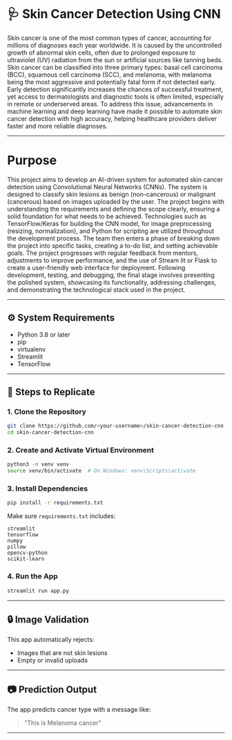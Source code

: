 
# 🩺 Skin Cancer Detection Using CNN

Skin cancer is one of the most common types of cancer, accounting for millions of diagnoses each year worldwide. It is caused by the uncontrolled growth of abnormal skin cells, often due to prolonged exposure to ultraviolet (UV) radiation from the sun or artificial sources like tanning beds. Skin cancer can be classified into three primary types: basal cell carcinoma (BCC), squamous cell carcinoma (SCC), and melanoma, with melanoma being the most aggressive and potentially fatal form if not detected early. Early detection significantly increases the chances of successful treatment, yet access to dermatologists and diagnostic tools is often limited, especially in remote or underserved areas. To address this issue, advancements in machine learning and deep learning have made it possible to automate skin cancer detection with high accuracy, helping healthcare providers deliver faster and more reliable diagnoses.

---
# Purpose

This project aims to develop an AI-driven system for automated skin cancer detection using Convolutional Neural Networks (CNNs). The system is designed to classify skin lesions as benign (non-cancerous) or malignant (cancerous) based on images uploaded by the user. The project begins with understanding the requirements and defining the scope clearly, ensuring a solid foundation for what needs to be achieved. Technologies such as TensorFlow/Keras for building the CNN model, for image preprocessing (resizing, normalization), and Python for scripting are utilized throughout the development process. The team then enters a phase of breaking down the project into specific tasks, creating a to-do list, and setting achievable goals. The project progresses with regular feedback from mentors, adjustments to improve performance, and the use of Stream lit or Flask to create a user-friendly web interface for deployment. Following development, testing, and debugging, the final stage involves presenting the polished system, showcasing its functionality, addressing challenges, and demonstrating the technological stack used in the project.

---

## ⚙️ System Requirements

- Python 3.8 or later
- pip
- virtualenv
- Streamlit
- TensorFlow

---

## 🚀 Steps to Replicate

### 1. Clone the Repository
```bash
git clone https://github.com/<your-username>/skin-cancer-detection-cnn.git
cd skin-cancer-detection-cnn
```

### 2. Create and Activate Virtual Environment
```bash
python3 -m venv venv
source venv/bin/activate  # On Windows: venv\Scripts\activate
```

### 3. Install Dependencies
```bash
pip install -r requirements.txt
```

Make sure `requirements.txt` includes:
```
streamlit
tensorflow
numpy
pillow
opencv-python
scikit-learn
```

### 4. Run the App
```bash
streamlit run app.py
```

---

## 🔒 Image Validation

This app automatically rejects:
- Images that are not skin lesions
- Empty or invalid uploads

---

## 📷 Prediction Output

The app predicts cancer type with a message like:
> "This is Melanoma cancer"

---
